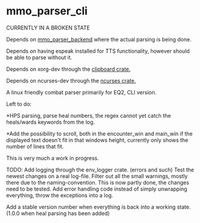 # mmo_parser_cli

CURRENTLY IN A BROKEN STATE

Depends on <a href="https://github.com/Morindhal/mmo_parser_backend">mmo_parser_backend</a> where the actual parsing is being done.

Depends on having espeak installed for TTS functionality, however should be able to parse without it.

Depends on xorg-dev through the <a href="https://github.com/aweinstock314/rust-clipboard">clipboard crate.</a>

Depends on ncurses-dev through the <a href="https://github.com/jeaye/ncurses-rs">ncurses crate.</a>

A linux friendly combat parser primarily for EQ2, CLI version.



Left to do:


*HPS parsing, parse heal numbers, the regex cannot yet catch the heals/wards keywords from the log.

*Add the possibility to scroll, both in the encounter_win and main_win if the displayed text doesn't fit in that windows height, currently only shows the number of lines that fit.



This is very much a work in progress.



TODO:
Add logging through the env_logger crate. (errors and such)
Test the newest changes on a real log-file.
Filter out all the small warnings, mostly there due to the naming-convention.
    This is now partly done, the changes need to be tested.
Add error handling code instead of simply unwrapping everything, throw the exceptions into a log.

Add a stable version number when everything is back into a working state. (1.0.0 when heal parsing has been added)
